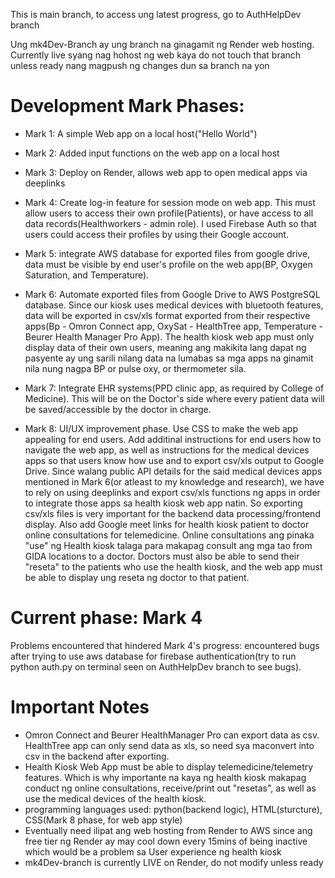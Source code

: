 This is main branch, to access ung latest progress, go to AuthHelpDev branch


Ung mk4Dev-Branch ay ung branch na ginagamit ng Render web hosting. Currently live syang nag hohost ng web kaya do not touch that branch unless ready nang magpush ng changes dun sa branch na yon

# Development Mark Phases:

- Mark 1: A simple Web app on a local host("Hello World")

- Mark 2: Added input functions on the web app on a local host

- Mark 3: Deploy on Render, allows web app to open medical apps via deeplinks

- Mark 4: Create log-in feature for session mode on web app. This must allow users to access their own profile(Patients), or have access to all data records(Healthworkers - admin role). I used Firebase Auth so that users could access their profiles by using their Google account. 

- Mark 5: integrate AWS database for exported files from google drive, data must be visible by end user's profile on the web app(BP, Oxygen Saturation, and Temperature). 

- Mark 6: Automate exported files from Google Drive to AWS PostgreSQL database. Since our kiosk uses medical devices with bluetooth features, data will be exported in csv/xls format exported from their respective apps(Bp - Omron Connect app, OxySat - HealthTree app, Temperature - Beurer Health Manager Pro App). The health kiosk web app must only display data of their own users, meaning ang makikita lang dapat ng pasyente ay ung sarili nilang data na lumabas sa mga apps na ginamit nila nung nagpa BP or pulse oxy, or thermometer sila. 

- Mark 7: Integrate EHR systems(PPD clinic app, as required by College of Medicine). This will be on the Doctor's side where every patient data will be saved/accessible by the doctor in charge. 

- Mark 8: UI/UX improvement phase. Use CSS to make the web app appealing for end users. Add additinal instructions for end users how to navigate the web app, as well as instructions for the medical devices apps so that users know how use and to export csv/xls output to Google Drive. Since walang public API details for the said medical devices apps mentioned in Mark 6(or atleast to my knowledge and research), we have to rely on using deeplinks and export csv/xls functions ng apps in order to integrate those apps sa health kiosk web app natin. So exporting csv/xls files is very important for the backend data processing/frontend display. Also add Google meet links for health kiosk patient to doctor online consultations for telemedicine. Online consultations ang pinaka "use" ng Health kiosk talaga para makapag consult ang mga tao from GIDA locations to a doctor. Doctors must also be able to send their "reseta" to the patients who use the health kiosk, and the web app must be able to display ung reseta ng doctor to that patient. 

# Current phase: Mark 4
Problems encountered that hindered Mark 4's progress: encountered bugs after trying to use aws database for firebase authentication(try to run python auth.py on terminal seen on AuthHelpDev branch to see bugs).  

# Important Notes
- Omron Connect and Beurer HealthManager Pro can export data as csv. HealthTree app can only send data as xls, so need sya maconvert into csv in the backend after exporting.
- Health Kiosk Web App must be able to display telemedicine/telemetry features. Which is why importante na kaya ng health kiosk makapag conduct ng online consultations, receive/print out "resetas", as well as use the medical devices of the health kiosk.
- programming languages used: python(backend logic), HTML(sturcture), CSS(Mark 8 phase, for web app style)
- Eventually need ilipat ang web hosting from Render to AWS since ang free tier ng Render ay may cool down every 15mins of being inactive which would be a problem sa User experience ng health kiosk
- mk4Dev-branch is currently LIVE on Render, do not modify unless ready 
